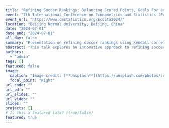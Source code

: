 ```yaml
---
title: "Refining Soccer Rankings: Balancing Scored Points, Goals For and Against with Kendall Correlations and Radar Charts"
event: "7th International Conference on Econometrics and Statistics (EcoSta 2024)"
event_url: "https://www.cmstatistics.org/EcoSta2024/"
location: "Beijing Normal University, Beijing, China"
date: "2024-07-01"
date_end: "2024-07-01"
all_day: false
summary: "Presentation on refining soccer rankings using Kendall correlations and radar charts at EcoSta 2024."
abstract: "This talk explores an innovative approach to refining soccer rankings by balancing scored points, goals for and against using Kendall correlations and radar charts. The method aims to bring greater fairness and transparency in assessing team performance."
authors:
  - "admin"
tags: []
featured: false
image:
  caption: "Image credit: [**Unsplash**](https://unsplash.com/photos/soccer)"
  focal_point: "Right"
url_code: ""
url_pdf: ""
url_slides: ""
url_video: ""
slides: ""
projects: []
# Is this a featured talk? (true/false)
featured: true
---
```

